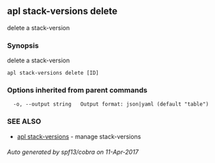 ## apl stack-versions delete

delete a stack-version

### Synopsis


delete a stack-version

```
apl stack-versions delete [ID]
```

### Options inherited from parent commands

```
  -o, --output string   Output format: json|yaml (default "table")
```

### SEE ALSO
* [apl stack-versions](apl_stack-versions.md)	 - manage stack-versions

###### Auto generated by spf13/cobra on 11-Apr-2017
